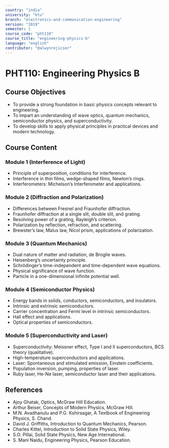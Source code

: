 ```yaml
---
country: "india"
university: "ktu"
branch: "electronics-and-communication-engineering"
version: "2019"
semester: 1
course_code: "pht110"
course_title: "engineering-physics-b"
language: "english"
contributor: "@alwynrejicser"
---
```


# PHT110: Engineering Physics B

## Course Objectives 
- To provide a strong foundation in basic physics concepts relevant to engineering. 
- To impart an understanding of wave optics, quantum mechanics, semiconductor physics, and superconductivity. 
- To develop skills to apply physical principles in practical devices and modern technology.


## Course Content

### Module 1 (Interference of Light)

- Principle of superposition, conditions for interference.
- Interference in thin films, wedge-shaped films, Newton’s rings.
- Interferometers: Michelson’s Interferometer and applications.

### Module 2 (Diffraction and Polarization)

- Differences between Fresnel and Fraunhofer diffraction.
- Fraunhofer diffraction at a single slit, double slit, and grating.
- Resolving power of a grating, Rayleigh’s criterion.
- Polarization by reflection, refraction, and scattering.
- Brewster’s law, Malus law, Nicol prism, applications of polarization.

### Module 3 (Quantum Mechanics)

- Dual nature of matter and radiation, de Broglie waves.
- Heisenberg’s uncertainty principle.
- Schrödinger’s time-independent and time-dependent wave equations.
- Physical significance of wave function.
- Particle in a one-dimensional infinite potential well.

### Module 4 (Semiconductor Physics)

- Energy bands in solids, conductors, semiconductors, and insulators.
- Intrinsic and extrinsic semiconductors.
- Carrier concentration and Fermi level in intrinsic semiconductors.
- Hall effect and applications.
- Optical properties of semiconductors.

### Module 5 (Superconductivity and Laser)

- Superconductivity: Meissner effect, Type I and II superconductors, BCS theory (qualitative).
- High-temperature superconductors and applications.
- Laser: Spontaneous and stimulated emission, Einstein coefficients.
- Population inversion, pumping, properties of laser.
- Ruby laser, He-Ne laser, semiconductor laser and their applications.

## References

- Ajoy Ghatak, Optics, McGraw Hill Education.
- Arthur Beiser, Concepts of Modern Physics, McGraw Hill.
- M.N. Avadhanulu and P.G. Kshirsagar, A Textbook of Engineering Physics, S. Chand.
- David J. Griffiths, Introduction to Quantum Mechanics, Pearson.
- Charles Kittel, Introduction to Solid State Physics, Wiley.
- S.O. Pillai, Solid State Physics, New Age International.
- S. Mani Naidu, Engineering Physics, Pearson Education.

